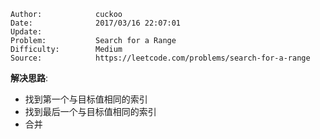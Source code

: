 
    Author:            cuckoo
    Date:              2017/03/16 22:07:01
    Update:
    Problem:           Search for a Range
    Difficulty:        Medium
    Source:            https://leetcode.com/problems/search-for-a-range

__解决思路__:
 - 找到第一个与目标值相同的索引
 - 找到最后一个与目标值相同的索引
 - 合并
